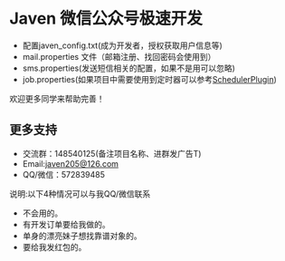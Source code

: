 # Javen 微信公众号极速开发



- 配置javen_config.txt(成为开发者，授权获取用户信息等)
- mail.properties 文件（邮箱注册、找回密码会使用到）
- sms.properties(发送短信相关的配置，如果不是用可以忽略)
- job.properties(如果项目中需要使用到定时器可以参考[SchedulerPlugin](http://https://git.oschina.net/javen205/jfinal-scheduler.git))


欢迎更多同学来帮助完善！

## 更多支持
- 交流群：148540125(备注项目名称、进群发广告T)
- Email:javen205@126.com
- QQ/微信：572839485

说明:以下4种情况可以与我QQ/微信联系 
- 不会用的。
- 有开发订单要给我做的。
- 单身的漂亮妹子想找靠谱对象的。
- 要给我发红包的。


